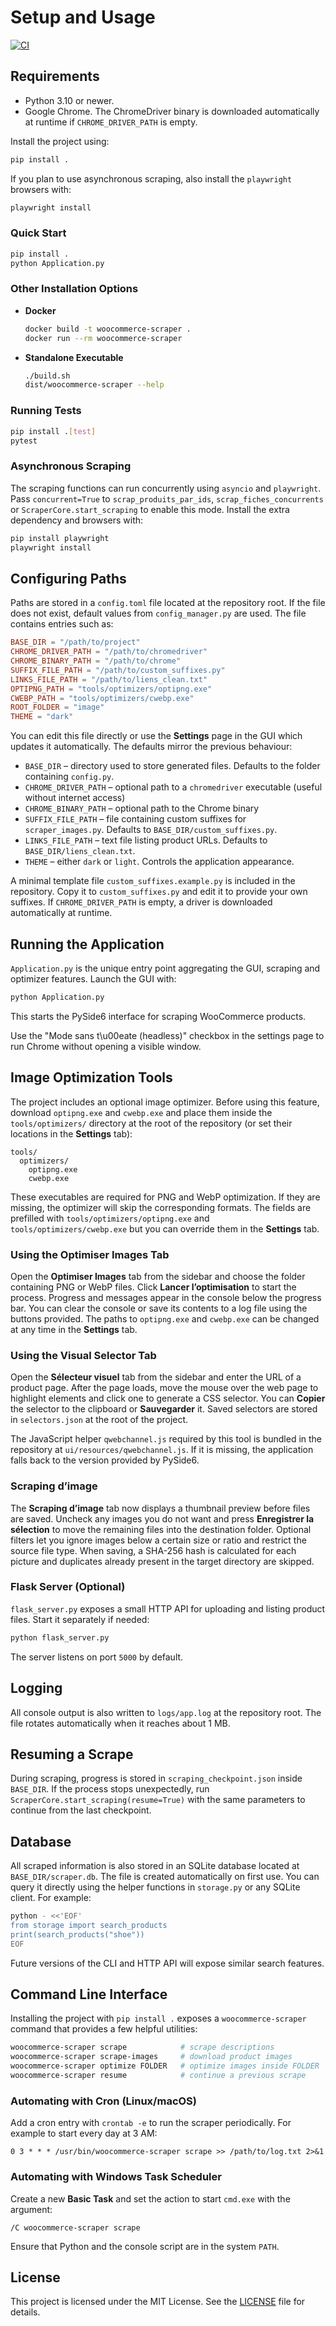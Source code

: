 # Setup and Usage
[![CI](https://github.com/USER/REPO/actions/workflows/ci.yml/badge.svg)](https://github.com/USER/REPO/actions/workflows/ci.yml)

## Requirements
- Python 3.10 or newer.
- Google Chrome. The ChromeDriver binary is downloaded automatically at runtime if `CHROME_DRIVER_PATH` is empty.

Install the project using:

```bash
pip install .
```

If you plan to use asynchronous scraping, also install the
`playwright` browsers with:

```bash
playwright install
```

### Quick Start

```bash
pip install .
python Application.py
```

### Other Installation Options

- **Docker**

  ```bash
  docker build -t woocommerce-scraper .
  docker run --rm woocommerce-scraper
  ```

- **Standalone Executable**

  ```bash
  ./build.sh
  dist/woocommerce-scraper --help
  ```

### Running Tests

```bash
pip install .[test]
pytest
```

### Asynchronous Scraping

The scraping functions can run concurrently using `asyncio` and
`playwright`. Pass `concurrent=True` to
`scrap_produits_par_ids`, `scrap_fiches_concurrents` or `ScraperCore.start_scraping`
to enable this mode. Install the extra dependency and browsers with:

```bash
pip install playwright
playwright install
```

## Configuring Paths
Paths are stored in a `config.toml` file located at the repository root. If the
file does not exist, default values from `config_manager.py` are used. The file
contains entries such as:

```toml
BASE_DIR = "/path/to/project"
CHROME_DRIVER_PATH = "/path/to/chromedriver"
CHROME_BINARY_PATH = "/path/to/chrome"
SUFFIX_FILE_PATH = "/path/to/custom_suffixes.py"
LINKS_FILE_PATH = "/path/to/liens_clean.txt"
OPTIPNG_PATH = "tools/optimizers/optipng.exe"
CWEBP_PATH = "tools/optimizers/cwebp.exe"
ROOT_FOLDER = "image"
THEME = "dark"
```

You can edit this file directly or use the **Settings** page in the GUI which
updates it automatically. The defaults mirror the previous behaviour:

* `BASE_DIR` – directory used to store generated files. Defaults to the folder
  containing `config.py`.
* `CHROME_DRIVER_PATH` – optional path to a `chromedriver` executable (useful
  without internet access)
* `CHROME_BINARY_PATH` – optional path to the Chrome binary
* `SUFFIX_FILE_PATH` – file containing custom suffixes for `scraper_images.py`.
  Defaults to `BASE_DIR/custom_suffixes.py`.
* `LINKS_FILE_PATH` – text file listing product URLs. Defaults to
  `BASE_DIR/liens_clean.txt`.
* `THEME` – either `dark` or `light`. Controls the application appearance.

A minimal template file `custom_suffixes.example.py` is included in the
repository. Copy it to `custom_suffixes.py` and edit it to provide your own
suffixes. If `CHROME_DRIVER_PATH` is empty, a driver is downloaded
automatically at runtime.

## Running the Application
`Application.py` is the unique entry point aggregating the GUI, scraping and optimizer features. Launch the GUI with:

```bash
python Application.py
```

This starts the PySide6 interface for scraping WooCommerce products.

Use the "Mode sans t\u00eate (headless)" checkbox in the settings page to run Chrome without opening a visible window.

## Image Optimization Tools
The project includes an optional image optimizer. Before using this feature,
download `optipng.exe` and `cwebp.exe` and place them inside the
`tools/optimizers/` directory at the root of the repository (or set their
locations in the **Settings** tab):

```
tools/
  optimizers/
    optipng.exe
    cwebp.exe
```

These executables are required for PNG and WebP optimization. If they are
missing, the optimizer will skip the corresponding formats.
The fields are prefilled with `tools/optimizers/optipng.exe` and
`tools/optimizers/cwebp.exe` but you can override them in the **Settings** tab.

### Using the Optimiser Images Tab
Open the **Optimiser Images** tab from the sidebar and choose the folder
containing PNG or WebP files. Click **Lancer l’optimisation** to start the
process. Progress and messages appear in the console below the progress bar.
You can clear the console or save its contents to a log file using the buttons
provided. The paths to `optipng.exe` and `cwebp.exe` can be changed at any time
in the **Settings** tab.

### Using the Visual Selector Tab
Open the **Sélecteur visuel** tab from the sidebar and enter the URL of a
product page. After the page loads, move the mouse over the web page to
highlight elements and click one to generate a CSS selector. You can **Copier**
the selector to the clipboard or **Sauvegarder** it. Saved selectors are stored
  in `selectors.json` at the root of the project.

The JavaScript helper `qwebchannel.js` required by this tool is bundled in the
repository at `ui/resources/qwebchannel.js`. If it is missing, the application
falls back to the version provided by PySide6.

### Scraping d’image

The **Scraping d’image** tab now displays a thumbnail preview before files are
saved. Uncheck any images you do not want and press **Enregistrer la
sélection** to move the remaining files into the destination folder. Optional
filters let you ignore images below a certain size or ratio and restrict the
source file type. When saving, a SHA-256 hash is calculated for each picture and
duplicates already present in the target directory are skipped.

### Flask Server (Optional)
`flask_server.py` exposes a small HTTP API for uploading and listing product files. Start it separately if needed:

```bash
python flask_server.py
```

The server listens on port `5000` by default.

## Logging
All console output is also written to `logs/app.log` at the repository root. The
file rotates automatically when it reaches about 1 MB.

## Resuming a Scrape
During scraping, progress is stored in `scraping_checkpoint.json` inside
`BASE_DIR`. If the process stops unexpectedly, run
`ScraperCore.start_scraping(resume=True)` with the same parameters to continue
from the last checkpoint.

## Database

All scraped information is also stored in an SQLite database located at
`BASE_DIR/scraper.db`. The file is created automatically on first use. You can
query it directly using the helper functions in `storage.py` or any SQLite
client. For example:

```bash
python - <<'EOF'
from storage import search_products
print(search_products("shoe"))
EOF
```

Future versions of the CLI and HTTP API will expose similar search features.

## Command Line Interface

Installing the project with `pip install .` exposes a `woocommerce-scraper`
command that provides a few helpful utilities:

```bash
woocommerce-scraper scrape            # scrape descriptions
woocommerce-scraper scrape-images     # download product images
woocommerce-scraper optimize FOLDER   # optimize images inside FOLDER
woocommerce-scraper resume            # continue a previous scrape
```

### Automating with Cron (Linux/macOS)

Add a cron entry with `crontab -e` to run the scraper periodically. For example
to start every day at 3 AM:

```cron
0 3 * * * /usr/bin/woocommerce-scraper scrape >> /path/to/log.txt 2>&1
```

### Automating with Windows Task Scheduler

Create a new **Basic Task** and set the action to start `cmd.exe` with the
argument:

```
/C woocommerce-scraper scrape
```

Ensure that Python and the console script are in the system `PATH`.

## License
This project is licensed under the MIT License. See the [LICENSE](LICENSE) file for details.
